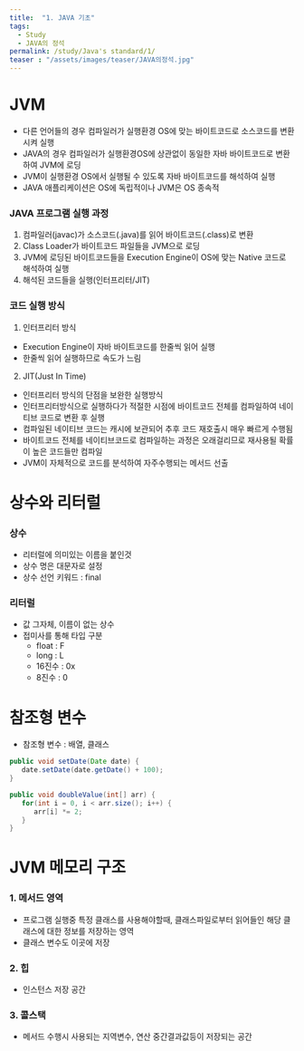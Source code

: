```yaml
---
title:  "1. JAVA 기초"
tags:
  - Study
  - JAVA의 정석
permalink: /study/Java's standard/1/
teaser : "/assets/images/teaser/JAVA의정석.jpg"
---
```

# JVM
* 다른 언어들의 경우 컴파일러가 실행환경 OS에 맞는 바이트코드로 소스코드를 변환시켜 실행
* JAVA의 경우 컴파일러가 실행환경OS에 상관없이 동일한 자바 바이트코드로 변환하여 JVM에 로딩
* JVM이 실행환경 OS에서 실행될 수 있도록 자바 바이트코드를 해석하여 실행
* JAVA 애플리케이션은 OS에 독립적이나 JVM은 OS 종속적
### JAVA 프로그램 실행 과정
1. 컴파일러(javac)가 소스코드(.java)를 읽어 바이트코드(.class)로 변환
2. Class Loader가 바이트코드 파일들을 JVM으로 로딩
3. JVM에 로딩된 바이트코드들을 Execution Engine이 OS에 맞는 Native 코드로 해석하여 실행
4. 해석된 코드들을 실행(인터프리터/JIT)
### 코드 실행 방식
1. 인터프리터 방식
* Execution Engine이 자바 바이트코드를 한줄씩 읽어 실행
* 한줄씩 읽어 실행하므로 속도가 느림
2. JIT(Just In Time)
* 인터프리터 방식의 단점을 보완한 실행방식
* 인터프리터방식으로 실행하다가 적절한 시점에 바이트코드 전체를 컴파일하여 네이티브 코드로 변환 후 실행
* 컴파일된 네이티브 코드는 캐시에 보관되어 추후 코드 재호출시 매우 빠르게 수행됨
* 바이트코드 전체를 네이티브코드로 컴파일하는 과정은 오래걸리므로 재사용될 확률이 높은 코드들만 컴파일
* JVM이 자체적으로 코드를 분석하여 자주수행되는 메서드 선출

# 상수와 리터럴
### 상수
* 리터럴에 의미있는 이름을 붙인것
* 상수 명은 대문자로 설정
* 상수 선언 키워드 : final
### 리터럴
* 값 그자체, 이름이 없는 상수
* 접미사를 통해 타입 구분
    * float : F
    * long : L
    * 16진수 : 0x
    * 8진수 : 0


# 참조형 변수
* 참조형 변수 : 배열, 클래스
```JAVA
public void setDate(Date date) {
   date.setDate(date.getDate() + 100);
}

public void doubleValue(int[] arr) {
   for(int i = 0, i < arr.size(); i++) {
      arr[i] *= 2;
   }
}
```

# JVM 메모리 구조
### 1. 메서드 영역
* 프로그램 실행중 특정 클래스를 사용해야할때, 클래스파일로부터 읽어들인 해당 클래스에 대한 정보를 저장하는 영역
* 클래스 변수도 이곳에 저장
### 2. 힙
* 인스턴스 저장 공간
### 3. 콜스택
* 메서드 수행시 사용되는 지역변수, 연산 중간결과값등이 저장되는 공간

<!--stackedit_data:
eyJoaXN0b3J5IjpbLTE5NTQ4MDYxMjZdfQ==
-->